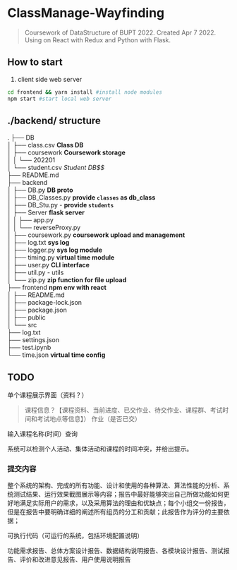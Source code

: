 # ClassManage-Wayfinding
> Coursework of DataStructure of BUPT 2022. Created Apr 7 2022. Using on React with Redux and Python with Flask.


## How to start
1. client side web server
```sh
cd frontend && yarn install #install node modules
npm start #start local web server
```

## ./backend/ structure
.
├── DB  
│   ├── class.csv   **Class DB**  
│   ├── coursework  **Coursework storage**  
│   │   └── 202201  
│   └── student.csv **Student DB*$$*  
├── README.md  
├── backend       
│   ├── DB.py   **DB proto**  
│   ├── DB_Classes.py   **provide `classes` as db_class**  
│   ├── DB_Stu.py   - **provide `students`**  
│   ├── Server  **flask server**  
│   │   ├── app.py   
│   │   └── reverseProxy.py  
│   ├── coursework.py   **coursework upload and management**  
│   ├── log.txt     **sys log**   
│   ├── logger.py   **sys log module**  
│   ├── timing.py   **virtual time module**  
│   ├── user.py **CLI interface**  
│   ├── util.py - utils  
│   └── zip.py  **zip function for file upload**  
├── frontend    **npm env with react**  
│   ├── README.md  
│   ├── package-lock.json  
│   ├── package.json  
│   ├── public  
│   └── src  
├── log.txt  
├── settings.json  
├── test.ipynb   
└── time.json   **virtual time config**  


## TODO
单个课程展示界面（资料？）

> 课程信息？【课程资料、当前进度、已交作业、待交作业、课程群、考试时间和考试地点等信息】）
作业（是否已交）

输入课程名称(时间）查询

系统可以检测个人活动、集体活动和课程的时间冲突，并给出提示。


### 提交内容

整个系统的架构、完成的所有功能、设计和使用的各种算法、算法性能的分析、系统测试结果、运行效果截图展示等内容；报告中最好能够突出自己所做功能如何更好地满足实际用户的需求，以及采用算法的理由和优缺点；每个小组交一份报告，但是在报告中要明确详细的阐述所有组员的分工和贡献；此报告作为评分的主要依据； 

可执行代码（可运行的系统，包括环境配置说明）

功能需求报告、总体方案设计报告、数据结构说明报告、各模块设计报告、测试报告、评价和改进意见报告、用户使用说明报告